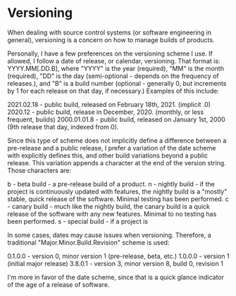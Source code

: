 # Versioning
When dealing with source control systems (or software engineering in general), versioning is a concern on how to manage builds of products.

Personally, I have a few preferences on the versioning scheme I use. If allowed, I follow a date of release, or calendar, versioning. That format is: YYYY.MM[.DD.B], where "YYYY" is the year (required), "MM" is the month (required), "DD" is the day (semi-optional - depends on the frequency of releases.), and "B" is a build number (optional - generally 0, but increments by 1 for each release on that day, if necessary.) Examples of this include:

2021.02.18 - public build, released on February 18th, 2021. (implicit .0)
2020.12 - public build, release in December, 2020. (monthly, or less frequent, builds)
2000.01.01.8 - public build, released on January 1st, 2000 (9th release that day, indexed from 0).

Since this type of scheme does not implicitly define a difference between a pre-release and a public release, I prefer a variation of the date scheme with explicitly defines this, and other build variations beyond a public release. This variation appends a character at the end of the version string. Those characters are:

b - beta build - a pre-release build of a product. 
n - nightly build - if the project is continuously updated with features, the nightly build is a "mostly" stable, quick release of the software. Minimal testing has been performed.
c - canary build - much like the nightly build, the canary build is a quick release of the software with any new features. Minimal to no testing has been performed.
s - special build - if a project is 

In some cases, dates may cause issues when versioning. Therefore, a traditional "Major.Minor.Build.Revision" scheme is used:

0.1.0.0 - version 0, minor version 1 (pre-release, beta, etc.)
1.0.0.0 - version 1 (initial major release)
3.8.0.1 - version 3, minor version 8, build 0, revision 1

I'm more in favor of the date scheme, since that is a quick glance indicator of the age of a release of software.